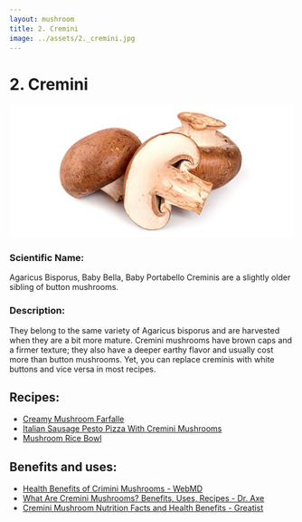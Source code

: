 ```yaml
---
layout: mushroom
title: 2. Cremini
image: ../assets/2._cremini.jpg
---
```


# 2. Cremini

![2. Cremini](../assets/2._cremini.jpg)

### Scientific Name:
Agaricus Bisporus, Baby Bella, Baby Portabello Creminis are a slightly older sibling of button mushrooms.

### Description:
They belong to the same variety of Agaricus bisporus and are harvested when they are a bit more mature. Cremini mushrooms have brown caps and a firmer texture; they also have a deeper earthy flavor and usually cost more than button mushrooms. Yet, you can replace creminis with white buttons and vice versa in most recipes.

## Recipes:
- [Creamy Mushroom Farfalle](https://www.sidechef.com/de/recipes/36970/creamy_mushroom_farfalle/)
- [Italian Sausage Pesto Pizza With Cremini Mushrooms](https://www.sidechef.com/de/recipes/5341/italian_sausage_pesto_pizza_with_crimini_mushrooms/)
- [Mushroom Rice Bowl](https://www.sidechef.com/de/recipes/3219/mushroom_rice_bowl/)

## Benefits and uses:
- [Health Benefits of Crimini Mushrooms - WebMD](https://www.webmd.com/diet/health-benefits-crimini-mushrooms)
- [What Are Cremini Mushrooms? Benefits, Uses, Recipes - Dr. Axe](https://draxe.com/nutrition/cremini-mushrooms/)
- [Cremini Mushroom Nutrition Facts and Health Benefits - Greatist](https://greatist.com/health/cremini-mushroom-nutrition)
